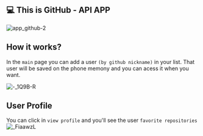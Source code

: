   ## :computer: This is GitHub - API APP
  ![app_github-2](https://user-images.githubusercontent.com/56616755/70948829-107ce000-203b-11ea-8d73-da20a50ee4ac.gif)


## How it works?
In the `main` page you can add a user `(by github nickname)` in your list. That user will be saved on the phone memony and you can acess it when you want.

![-_1Q9B-R](https://user-images.githubusercontent.com/56616755/70949815-939f3580-203d-11ea-89a7-0d624e42204a.jpg)



## User Profile


You can click in `view profile` and you'll see the user `favorite repositories`
![_FiaawzL](https://user-images.githubusercontent.com/56616755/70949816-9437cc00-203d-11ea-9a80-c1620be4b8d2.jpg)
